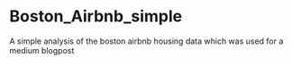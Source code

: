 # Boston_Airbnb_simple
A simple analysis of  the boston airbnb housing data which was used for a medium blogpost
